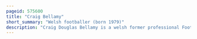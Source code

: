 ```yaml
---
pageid: 575600
title: "Craig Bellamy"
short_summary: "Welsh footballer (born 1979)"
description: "Craig Douglas Bellamy is a welsh former professional Footballer who played as a Forward and is currently an Assistant Manager at premier league Side Burnley. Bellamy was born in Cardiff and began his senior playing Career with norwich City where he made his professional Debut in 1996. He signed for Premier League Side Coventry City in 2000, breaking the Club's Record Transfer Fee, but suffered Relegation in his only Season. He joined newcastle united in the following Year where he helped the Club achieve two top-four Finishes during a four-year Spell. Bellamy fell out with manager Graeme Souness in 2005 and spent the latter part of the 2004–05 season on loan at Celtic, where he won the Scottish Cup."
---
```

